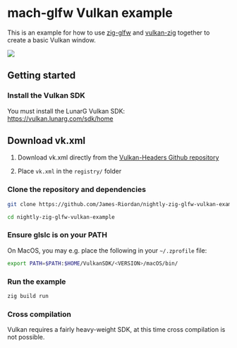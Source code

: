 # mach-glfw Vulkan example

This is an example for how to use [zig-glfw](https://github.com/James-Riordan/zig-glfw) and [vulkan-zig](https://github.com/snektron/vulkan-zig) together to create a basic Vulkan window.

![](https://user-images.githubusercontent.com/3173176/139573985-d862f35a-e78e-40c2-bc0c-9c4fb68d6ecd.png)

## Getting started

### Install the Vulkan SDK

You must install the LunarG Vulkan SDK: https://vulkan.lunarg.com/sdk/home

## Download vk.xml

1. Download vk.xml directly from the [Vulkan-Headers Github repository](https://github.com/KhronosGroup/Vulkan-Headers/blob/main/registry/vk.xml)

2. Place `vk.xml` in the `registry/` folder


### Clone the repository and dependencies

```sh
git clone https://github.com/James-Riordan/nightly-zig-glfw-vulkan-example

cd nightly-zig-glfw-vulkan-example
```

### Ensure glslc is on your PATH

On MacOS, you may e.g. place the following in your `~/.zprofile` file:

```sh
export PATH=$PATH:$HOME/VulkanSDK/<VERSION>/macOS/bin/
```

### Run the example

```sh
zig build run
```

### Cross compilation

Vulkan requires a fairly heavy-weight SDK, at this time cross compilation is not possible.
